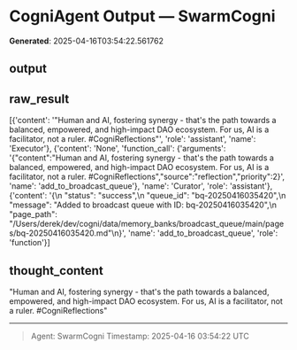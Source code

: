 # CogniAgent Output — SwarmCogni

**Generated**: 2025-04-16T03:54:22.561762

## output


## raw_result
[{'content': '"Human and AI, fostering synergy - that\'s the path towards a balanced, empowered, and high-impact DAO ecosystem. For us, AI is a facilitator, not a ruler. #CogniReflections"', 'role': 'assistant', 'name': 'Executor'}, {'content': 'None', 'function_call': {'arguments': '{"content":"Human and AI, fostering synergy - that\'s the path towards a balanced, empowered, and high-impact DAO ecosystem. For us, AI is a facilitator, not a ruler. #CogniReflections","source":"reflection","priority":2}', 'name': 'add_to_broadcast_queue'}, 'name': 'Curator', 'role': 'assistant'}, {'content': '{\n  "status": "success",\n  "queue_id": "bq-20250416035420",\n  "message": "Added to broadcast queue with ID: bq-20250416035420",\n  "page_path": "/Users/derek/dev/cogni/data/memory_banks/broadcast_queue/main/pages/bq-20250416035420.md"\n}', 'name': 'add_to_broadcast_queue', 'role': 'function'}]

## thought_content
"Human and AI, fostering synergy - that's the path towards a balanced, empowered, and high-impact DAO ecosystem. For us, AI is a facilitator, not a ruler. #CogniReflections"

---
> Agent: SwarmCogni
> Timestamp: 2025-04-16 03:54:22 UTC